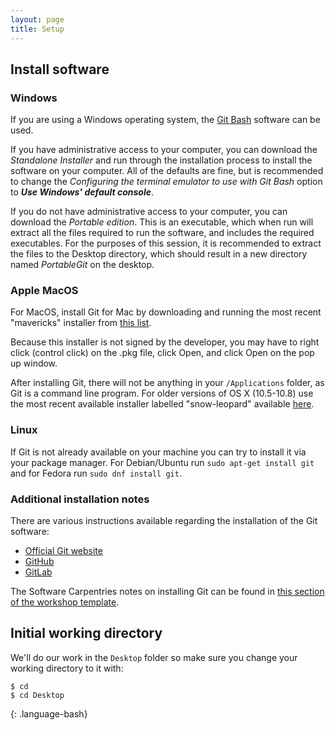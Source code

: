 ```yaml
---
layout: page
title: Setup
---
```


## Install software

### Windows

If you are using a Windows operating system, the [Git Bash][git_bash] software can be used.

If you have administrative access to your computer, you can download the *Standalone Installer* and
run through the installation process to install the software on your computer.  All of the defaults
are fine, but is recommended to change the *Configuring the terminal emulator to use with Git Bash*
option to **_Use Windows' default console_**.

If you do not have administrative access to your computer, you can download the *Portable edition*.
This is an executable, which when run will extract all the files required to run the software, and
includes the required executables. For the purposes of this session, it is recommended to extract
the files to the Desktop directory, which should result in a new directory named *PortableGit* on
the desktop.

### Apple MacOS

For MacOS, install Git for Mac by downloading and running the most recent "mavericks" installer from
[this list][git_macos].

Because this installer is not signed by the developer, you may have to right click
(control click) on the .pkg file, click Open, and click Open on the pop up window.

After installing Git, there will not be anything in your `/Applications` folder, as Git is a command
line program. For older versions of OS X (10.5-10.8) use the most recent available installer
labelled "snow-leopard" available [here][git_macos].

### Linux

If Git is not already available on your machine you can try to install it via your package manager.
For Debian/Ubuntu run `sudo apt-get install git` and for Fedora run `sudo dnf install git`.

### Additional installation notes

There are various instructions available regarding the installation of the Git software:

* [Official Git website][git-install-official]
* [GitHub][git-install-github]
* [GitLab][git-install-gitlab]

The Software Carpentries notes on installing Git can be found in [this section of the workshop template][workshop-setup].

[git-install-official]: https://git-scm.com/book/en/v2/Getting-Started-Installing-Git
[git-install-github]: https://help.github.com/en/github/getting-started-with-github/set-up-git
[git-install-gitlab]: https://docs.gitlab.com/ee/topics/git/how_to_install_git/
[workshop-setup]: https://carpentries.github.io/workshop-template/#git

## Initial working directory

We'll do our work in the `Desktop` folder so make sure you change your working directory to it with:

~~~
$ cd
$ cd Desktop
~~~
{: .language-bash}

[git_bash]: https://git-scm.com/download/win
[git_macos]: http://sourceforge.net/projects/git-osx-installer/files/
